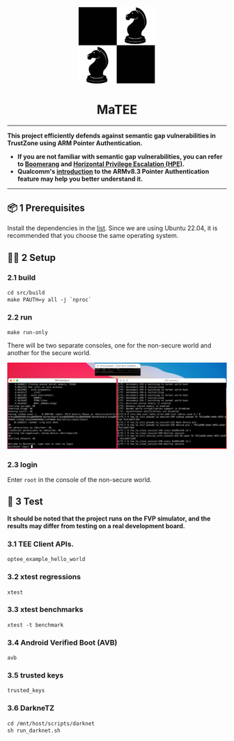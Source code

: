 <p align="center">
  <img width="180" src="./pictures/MaTEE.jpg" alt="MaTEE">
  <h1 align="center">MaTEE</h1>
</p>

---

**This project efficiently defends against semantic gap vulnerabilities in TrustZone using ARM Pointer Authentication.**

- **If you are not familiar with semantic gap vulnerabilities, you can refer to [Boomerang](https://www.osti.gov/servlets/purl/1415101) and [Horizontal Privilege Escalation (HPE)](https://www.usenix.org/system/files/sec20-suciu.pdf).**
- **Qualcomm's [introduction](https://www.qualcomm.com/content/dam/qcomm-martech/dm-assets/documents/pointer-auth-v7.pdf) to the ARMv8.3 Pointer Authentication feature may help you better understand it.**

---

## 📦 1 Prerequisites
Install the dependencies in the [list](https://optee.readthedocs.io/en/latest/building/prerequisites.html). Since we are using Ubuntu 22.04, it is recommended that you choose the same operating system.

## 👷‍♂️ 2 Setup
### 2.1 build
```shell
cd src/build
make PAUTH=y all -j `nproc`
```
### 2.2 run
```shell
make run-only
```
There will be two separate consoles, one for the non-secure world and another for the secure world.
<p align="center">
  <img width="600" src="./pictures/run.png" alt="run">
</p>

### 2.3 login
Enter `root` in the console of the non-secure world.

## 📝 3 Test
**It should be noted that the project runs on the FVP simulator, and the results may differ from testing on a real development board.**
### 3.1 TEE Client APIs.
```shell
optee_example_hello_world
```
### 3.2 xtest regressions
```shell
xtest
```
### 3.3 xtest benchmarks
```shell
xtest -t benchmark
```
### 3.4 Android Verified Boot (AVB)
```shell
avb
```
### 3.5 trusted keys
```shell
trusted_keys
```
### 3.6 DarkneTZ
```shell
cd /mnt/host/scripts/darknet
sh run_darknet.sh
```